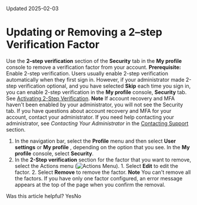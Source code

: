 Updated 2025-02-03
# Updating or Removing a 2–step Verification Factor
Use the **2–step verification** section of the **Security** tab in the **My profile** console to remove a verification factor from your account.
**Prerequisite:**
Enable 2-step verification. Users usually enable 2-step verification automatically when they first sign in. However, if your administrator made 2-step verification optional, and you have selected **Skip** each time you sign in, you can enable 2-step verification in the **My profile** console, **Security** tab. See [Activating 2-Step Verification](https://docs.oracle.com/en-us/iaas/Content/Identity/mfa/enroll-2-step-verification-first-login.htm#enroll-2-step-verification-first-login "If your administrator made 2-step verification optional, and you have selected Skip each time you sign in, you can enable 2-step verification in the My profile console Security tab.").
**Note**
If account recovery and MFA haven't been enabled by your administrator, you will not see the Security tab. If you have questions about account recovery and MFA for your account, contact your administrator.
If you need help contacting your administrator, see _Contacting Your Administrator_ in the [Contacting Support](https://docs.oracle.com/iaas/Content/GSG/Tasks/signinginIdentityDomain.htm#contacting_support) section.
  1. In the navigation bar, select the **Profile** menu and then select **User settings** or **My profile** , depending on the option that you see. In the **My profile** console, select **Security**.
  2. In the **2-Step verification** section for the factor that you want to remove, select the Actions menu (![Actions Menu](https://docs.oracle.com/en-us/iaas/Content/libraries/global-images/actions-menu.png)).
    1. Select **Edit** to edit the factor.
    2. Select **Remove** to remove the factor.
**Note** You can't remove all the factors. If you have only one factor configured, an error message appears at the top of the page when you confirm the removal.


Was this article helpful?
YesNo


